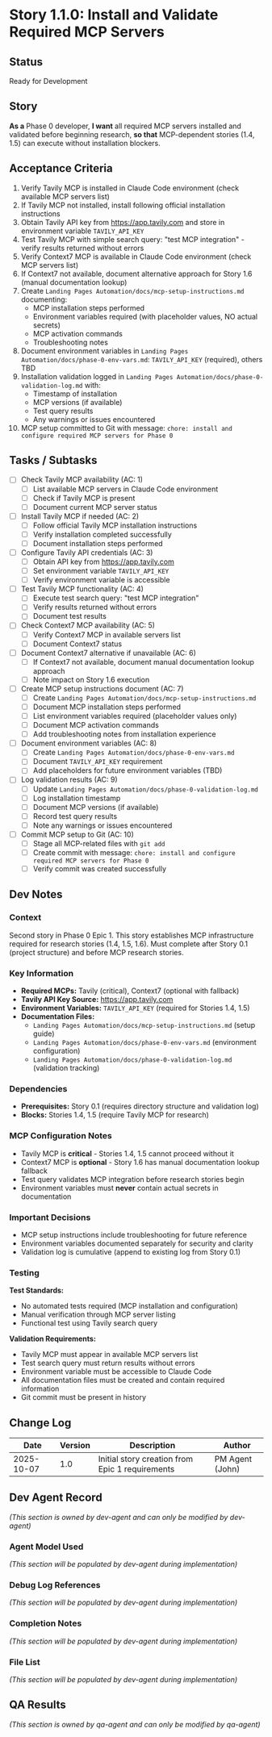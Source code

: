 # Story 1.1.0: Install and Validate Required MCP Servers

## Status
Ready for Development

## Story
**As a** Phase 0 developer,
**I want** all required MCP servers installed and validated before beginning research,
**so that** MCP-dependent stories (1.4, 1.5) can execute without installation blockers.

## Acceptance Criteria

1. Verify Tavily MCP is installed in Claude Code environment (check available MCP servers list)
2. If Tavily MCP not installed, install following official installation instructions
3. Obtain Tavily API key from https://app.tavily.com and store in environment variable `TAVILY_API_KEY`
4. Test Tavily MCP with simple search query: "test MCP integration" - verify results returned without errors
5. Verify Context7 MCP is available in Claude Code environment (check MCP servers list)
6. If Context7 not available, document alternative approach for Story 1.6 (manual documentation lookup)
7. Create `Landing Pages Automation/docs/mcp-setup-instructions.md` documenting:
   - MCP installation steps performed
   - Environment variables required (with placeholder values, NO actual secrets)
   - MCP activation commands
   - Troubleshooting notes
8. Document environment variables in `Landing Pages Automation/docs/phase-0-env-vars.md`: `TAVILY_API_KEY` (required), others TBD
9. Installation validation logged in `Landing Pages Automation/docs/phase-0-validation-log.md` with:
   - Timestamp of installation
   - MCP versions (if available)
   - Test query results
   - Any warnings or issues encountered
10. MCP setup committed to Git with message: `chore: install and configure required MCP servers for Phase 0`

## Tasks / Subtasks

- [ ] Check Tavily MCP availability (AC: 1)
  - [ ] List available MCP servers in Claude Code environment
  - [ ] Check if Tavily MCP is present
  - [ ] Document current MCP server status
- [ ] Install Tavily MCP if needed (AC: 2)
  - [ ] Follow official Tavily MCP installation instructions
  - [ ] Verify installation completed successfully
  - [ ] Document installation steps performed
- [ ] Configure Tavily API credentials (AC: 3)
  - [ ] Obtain API key from https://app.tavily.com
  - [ ] Set environment variable `TAVILY_API_KEY`
  - [ ] Verify environment variable is accessible
- [ ] Test Tavily MCP functionality (AC: 4)
  - [ ] Execute test search query: "test MCP integration"
  - [ ] Verify results returned without errors
  - [ ] Document test results
- [ ] Check Context7 MCP availability (AC: 5)
  - [ ] Verify Context7 MCP in available servers list
  - [ ] Document Context7 status
- [ ] Document Context7 alternative if unavailable (AC: 6)
  - [ ] If Context7 not available, document manual documentation lookup approach
  - [ ] Note impact on Story 1.6 execution
- [ ] Create MCP setup instructions document (AC: 7)
  - [ ] Create `Landing Pages Automation/docs/mcp-setup-instructions.md`
  - [ ] Document MCP installation steps performed
  - [ ] List environment variables required (placeholder values only)
  - [ ] Document MCP activation commands
  - [ ] Add troubleshooting notes from installation experience
- [ ] Document environment variables (AC: 8)
  - [ ] Create `Landing Pages Automation/docs/phase-0-env-vars.md`
  - [ ] Document `TAVILY_API_KEY` requirement
  - [ ] Add placeholders for future environment variables (TBD)
- [ ] Log validation results (AC: 9)
  - [ ] Update `Landing Pages Automation/docs/phase-0-validation-log.md`
  - [ ] Log installation timestamp
  - [ ] Document MCP versions (if available)
  - [ ] Record test query results
  - [ ] Note any warnings or issues encountered
- [ ] Commit MCP setup to Git (AC: 10)
  - [ ] Stage all MCP-related files with `git add`
  - [ ] Create commit with message: `chore: install and configure required MCP servers for Phase 0`
  - [ ] Verify commit was created successfully

## Dev Notes

### Context
Second story in Phase 0 Epic 1. This story establishes MCP infrastructure required for research stories (1.4, 1.5, 1.6). Must complete after Story 0.1 (project structure) and before MCP research stories.

### Key Information
- **Required MCPs:** Tavily (critical), Context7 (optional with fallback)
- **Tavily API Key Source:** https://app.tavily.com
- **Environment Variables:** `TAVILY_API_KEY` (required for Stories 1.4, 1.5)
- **Documentation Files:**
  - `Landing Pages Automation/docs/mcp-setup-instructions.md` (setup guide)
  - `Landing Pages Automation/docs/phase-0-env-vars.md` (environment configuration)
  - `Landing Pages Automation/docs/phase-0-validation-log.md` (validation tracking)

### Dependencies
- **Prerequisites:** Story 0.1 (requires directory structure and validation log)
- **Blocks:** Stories 1.4, 1.5 (require Tavily MCP for research)

### MCP Configuration Notes
- Tavily MCP is **critical** - Stories 1.4, 1.5 cannot proceed without it
- Context7 MCP is **optional** - Story 1.6 has manual documentation lookup fallback
- Test query validates MCP integration before research stories begin
- Environment variables must **never** contain actual secrets in documentation

### Important Decisions
- MCP setup instructions include troubleshooting for future reference
- Environment variables documented separately for security and clarity
- Validation log is cumulative (append to existing log from Story 0.1)

### Testing

**Test Standards:**
- No automated tests required (MCP installation and configuration)
- Manual verification through MCP server listing
- Functional test using Tavily search query

**Validation Requirements:**
- Tavily MCP must appear in available MCP servers list
- Test search query must return results without errors
- Environment variable must be accessible to Claude Code
- All documentation files must be created and contain required information
- Git commit must be present in history

## Change Log

| Date | Version | Description | Author |
|------|---------|-------------|--------|
| 2025-10-07 | 1.0 | Initial story creation from Epic 1 requirements | PM Agent (John) |

## Dev Agent Record

_(This section is owned by dev-agent and can only be modified by dev-agent)_

### Agent Model Used
_(This section will be populated by dev-agent during implementation)_

### Debug Log References
_(This section will be populated by dev-agent during implementation)_

### Completion Notes
_(This section will be populated by dev-agent during implementation)_

### File List
_(This section will be populated by dev-agent during implementation)_

## QA Results

_(This section is owned by qa-agent and can only be modified by qa-agent)_
